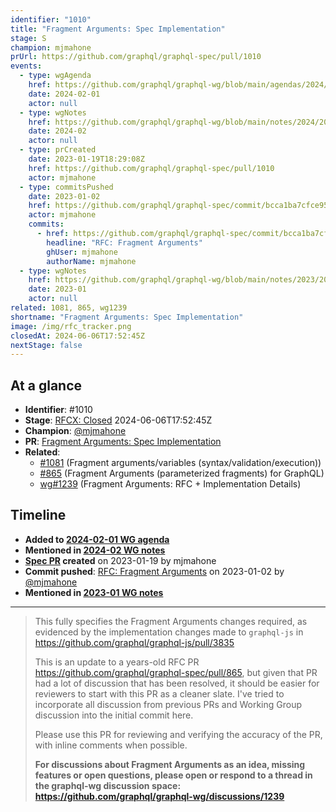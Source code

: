 ```yaml
---
identifier: "1010"
title: "Fragment Arguments: Spec Implementation"
stage: S
champion: mjmahone
prUrl: https://github.com/graphql/graphql-spec/pull/1010
events:
  - type: wgAgenda
    href: https://github.com/graphql/graphql-wg/blob/main/agendas/2024/02-Feb/01-wg-primary.md
    date: 2024-02-01
    actor: null
  - type: wgNotes
    href: https://github.com/graphql/graphql-wg/blob/main/notes/2024/2024-02.md
    date: 2024-02
    actor: null
  - type: prCreated
    date: 2023-01-19T18:29:08Z
    href: https://github.com/graphql/graphql-spec/pull/1010
    actor: mjmahone
  - type: commitsPushed
    date: 2023-01-02
    href: https://github.com/graphql/graphql-spec/commit/bcca1ba7cfce95929a3757c6cbcdd46a2fa09c3b
    actor: mjmahone
    commits:
      - href: https://github.com/graphql/graphql-spec/commit/bcca1ba7cfce95929a3757c6cbcdd46a2fa09c3b
        headline: "RFC: Fragment Arguments"
        ghUser: mjmahone
        authorName: mjmahone
  - type: wgNotes
    href: https://github.com/graphql/graphql-wg/blob/main/notes/2023/2023-01.md
    date: 2023-01
    actor: null
related: 1081, 865, wg1239
shortname: "Fragment Arguments: Spec Implementation"
image: /img/rfc_tracker.png
closedAt: 2024-06-06T17:52:45Z
nextStage: false
---
```


## At a glance

- **Identifier**: #1010
- **Stage**: [RFCX: Closed](https://github.com/graphql/graphql-spec/blob/main/CONTRIBUTING.md#stage-x-rejected) 2024-06-06T17:52:45Z
- **Champion**: [@mjmahone](https://github.com/mjmahone)
- **PR**: [Fragment Arguments: Spec Implementation](https://github.com/graphql/graphql-spec/pull/1010)
- **Related**:
  - [#1081](/rfcs/1081 "Fragment arguments/variables (syntax/validation/execution) / RFC2") (Fragment arguments/variables (syntax/validation/execution))
  - [#865](/rfcs/865 "Fragment Arguments (parameterized fragments) for GraphQL / RFCS") (Fragment Arguments (parameterized fragments) for GraphQL)
  - [wg#1239](/rfcs/wg1239 "Fragment Arguments: RFC + Implementation Details / RFC0") (Fragment Arguments: RFC + Implementation Details)

<!-- BEGIN_CUSTOM_TEXT -->



<!-- END_CUSTOM_TEXT -->

## Timeline

- **Added to [2024-02-01 WG agenda](https://github.com/graphql/graphql-wg/blob/main/agendas/2024/02-Feb/01-wg-primary.md)**
- **Mentioned in [2024-02 WG notes](https://github.com/graphql/graphql-wg/blob/main/notes/2024/2024-02.md)**
- **[Spec PR](https://github.com/graphql/graphql-spec/pull/1010) created** on 2023-01-19 by mjmahone
- **Commit pushed**: [RFC: Fragment Arguments](https://github.com/graphql/graphql-spec/commit/bcca1ba7cfce95929a3757c6cbcdd46a2fa09c3b) on 2023-01-02 by [@mjmahone](https://github.com/mjmahone)
- **Mentioned in [2023-01 WG notes](https://github.com/graphql/graphql-wg/blob/main/notes/2023/2023-01.md)**

<!-- VERBATIM -->

---

> This fully specifies the Fragment Arguments changes required, as evidenced by the implementation changes made to `graphql-js` in https://github.com/graphql/graphql-js/pull/3835
> 
> This is an update to a years-old RFC PR https://github.com/graphql/graphql-spec/pull/865, but given that PR had a lot of discussion that has been resolved, it should be easier for reviewers to start with this PR as a cleaner slate. I've tried to incorporate all discussion from previous PRs and Working Group discussion into the initial commit here.
> 
> Please use this PR for reviewing and verifying the accuracy of the PR, with inline comments when possible.
> 
> **For discussions about Fragment Arguments as an idea, missing features or open questions, please open or respond to a thread in the graphql-wg discussion space: https://github.com/graphql/graphql-wg/discussions/1239**
